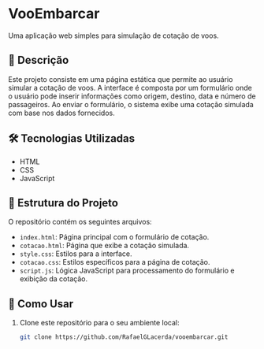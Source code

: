 # VooEmbarcar

Uma aplicação web simples para simulação de cotação de voos.

## 🚀 Descrição

Este projeto consiste em uma página estática que permite ao usuário simular a cotação de voos. A interface é composta por um formulário onde o usuário pode inserir informações como origem, destino, data e número de passageiros. Ao enviar o formulário, o sistema exibe uma cotação simulada com base nos dados fornecidos.

## 🛠️ Tecnologias Utilizadas

- HTML
- CSS
- JavaScript

## 📁 Estrutura do Projeto

O repositório contém os seguintes arquivos:

- `index.html`: Página principal com o formulário de cotação.
- `cotacao.html`: Página que exibe a cotação simulada.
- `style.css`: Estilos para a interface.
- `cotacao.css`: Estilos específicos para a página de cotação.
- `script.js`: Lógica JavaScript para processamento do formulário e exibição da cotação.

## 📌 Como Usar

1. Clone este repositório para o seu ambiente local:

   ```bash
   git clone https://github.com/RafaelGLacerda/vooembarcar.git
